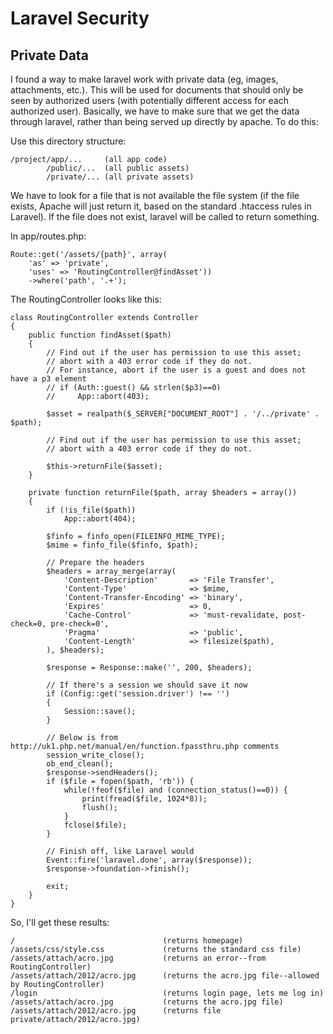 Laravel Security
========================


Private Data
-------------

I found a way to make laravel work with private data (eg, images, attachments, etc.). This will be used for documents that should only be seen by authorized users (with potentially different access for each authorized user). Basically, we have to make sure that we get the data through laravel, rather than being served up directly by apache. To do this:

Use this directory structure:

    /project/app/...     (all app code)
            /public/...  (all public assets)
            /private/... (all private assets)
    
We have to look for a file that is not available the file system (if the file exists, Apache will just return it, based on the standard .htaccess rules in Laravel). If the file does not exist, laravel will be called to return something.

In app/routes.php:

    Route::get('/assets/{path}', array(
        'as' => 'private', 
        'uses' => 'RoutingController@findAsset'))
        ->where('path', '.+');


The RoutingController looks like this:

    class RoutingController extends Controller
    {
        public function findAsset($path)
        {
            // Find out if the user has permission to use this asset;
            // abort with a 403 error code if they do not.
            // For instance, abort if the user is a guest and does not have a p3 element
            // if (Auth::guest() && strlen($p3)==0)
            //     App::abort(403);

            $asset = realpath($_SERVER["DOCUMENT_ROOT"] . '/../private' . $path);

            // Find out if the user has permission to use this asset;
            // abort with a 403 error code if they do not.
    
            $this->returnFile($asset);
        }
    
        private function returnFile($path, array $headers = array())
        {
            if (!is_file($path))
                App::abort(404);

            $finfo = finfo_open(FILEINFO_MIME_TYPE); 
            $mime = finfo_file($finfo, $path);

            // Prepare the headers
            $headers = array_merge(array(
                'Content-Description'       => 'File Transfer',
                'Content-Type'              => $mime,
                'Content-Transfer-Encoding' => 'binary',
                'Expires'                   => 0,
                'Cache-Control'             => 'must-revalidate, post-check=0, pre-check=0',
                'Pragma'                    => 'public',
                'Content-Length'            => filesize($path),
            ), $headers);

            $response = Response::make('', 200, $headers);

            // If there's a session we should save it now
            if (Config::get('session.driver') !== '')
            {
                Session::save();
            }

            // Below is from http://uk1.php.net/manual/en/function.fpassthru.php comments
            session_write_close();
            ob_end_clean();
            $response->sendHeaders();
            if ($file = fopen($path, 'rb')) {
                while(!feof($file) and (connection_status()==0)) {
                    print(fread($file, 1024*8));
                    flush();
                }
                fclose($file);
            }

            // Finish off, like Laravel would
            Event::fire('laravel.done', array($response));
            $response->foundation->finish();

            exit;
        }
    }

So, I'll get these results:

    /                                 (returns homepage)
    /assets/css/style.css             (returns the standard css file)
    /assets/attach/acro.jpg           (returns an error--from RoutingController)
    /assets/attach/2012/acro.jpg      (returns the acro.jpg file--allowed by RoutingController)
    /login                            (returns login page, lets me log in)
    /assets/attach/acro.jpg           (returns the acro.jpg file)
    /assets/attach/2012/acro.jpg      (returns file private/attach/2012/acro.jpg)
    